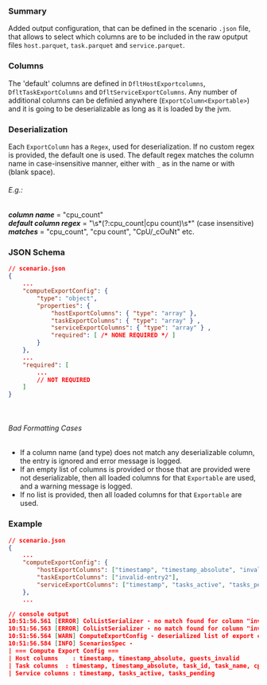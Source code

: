 ### Summary
Added output configuration, that can be defined in the scenario `.json` file, that allows to select which columns are to be included in the raw oputput files `host.parquet`, `task.parquet` and `service.parquet`.

### Columns
The 'default' columns are defined in `DfltHostExportcolumns`, `DfltTaskExportColumns` and `DfltServiceExportColumns`. Any number of additional columns can be definied anywhere (`ExportColumn<Exportable>`) and it is going to be deserializable as long as it is loaded by the jvm.

### Deserialization
Each `ExportColumn` has a `Regex`, used for deserialization. If no custom regex is provided, the default one is used. The default regex matches the column name in case-insensitive manner, either with `_` as in the name or with ` ` (blank space).

###### E.g.:  
***column name*** = "cpu\_count"  
***default column regex*** = "\\s*(?:cpu_count|cpu count)\\s*" (case insensitive)   
***matches*** = "cpu\_count", "cpu count", "CpU/_cOuNt" etc.

### JSON Schema
```json
// scenario.json
{
	...
	"computeExportConfig": {
		"type": "object",
		"properties": {
			"hostExportColumns": { "type": "array" }, 
			"taskExportColumns": { "type": "array" } ,
			"serviceExportColumns": { "type": "array" } ,
			"required": [ /* NONE REQUIRED */ ]
		}
	},
	...
	"required": [
		...
		// NOT REQUIRED
	]
}
```

&nbsp;  
###### Bad Formatting Cases
- If a column name (and type) does not match any deserializable column, the entry is ignored and error message is logged.
- If an empty list of columns is provided or those that are provided were not deserializable, then all loaded columns for that `Exportable` are used, and a warning message is logged.
- If no list is provided, then all loaded columns for that `Exportable` are used.


### Example

```json
// scenario.json
{
	...
	"computeExportConfig": {
		"hostExportColumns": ["timestamp", "timestamp_absolute", "invalid-entry1", "guests_invalid"],
		"taskExportColumns": ["invalid-entry2"],
		"serviceExportColumns": ["timestamp", "tasks_active", "tasks_pending"]
	},
	...
```

```json
// console output
10:51:56.561 [ERROR] ColListSerializer - no match found for column "invalid-entry1", ignoring...
10:51:56.563 [ERROR] ColListSerializer - no match found for column "invalid-entry2", ignoring...
10:51:56.564 [WARN] ComputeExportConfig - deserialized list of export columns for exportable TaskTableReader produced empty list, falling back to all loaded columns
10:51:56.584 [INFO] ScenariosSpec - 
| === Compute Export Config ===
| Host columns    : timestamp, timestamp_absolute, guests_invalid
| Task columns  : timestamp, timestamp_absolute, task_id, task_name, cpu_count, mem_capacity, cpu_limit, cpu_time_active, cpu_time_idle, cpu_time_steal, cpu_time_lost, uptime, downtime, provision_time, boot_time, boot_time_absolute
| Service columns : timestamp, tasks_active, tasks_pending

```

